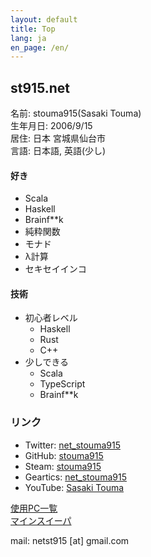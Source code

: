 ```yaml
---
layout: default
title: Top
lang: ja
en_page: /en/
---
```


## st915.net

名前: stouma915(Sasaki Touma)<br>
生年月日: 2006/9/15<br>
居住: 日本 宮城県仙台市<br>
言語: 日本語, 英語(少し)
#### 好き
- Scala
- Haskell
- Brainf\*\*k
- 純粋関数
- モナド
- λ計算
- セキセイインコ

#### 技術
- 初心者レベル
  - Haskell
  - Rust
  - C++
- 少しできる
  - Scala
  - TypeScript
  - Brainf\*\*k

### リンク
* Twitter: [net_stouma915](https://twitter.com/net_stouma915)
* GitHub: [stouma915](https://github.com/stouma915)
* Steam: [stouma915](https://steamcommunity.com/profiles/76561199242758778)
* Geartics: [net_stouma915](https://www.geartics.com/net_stouma915)
* YouTube: [Sasaki Touma](https://www.youtube.com/channel/UCJmPPeZmL-OC03-zSb2Dcwg)

[使用PC一覧](/pcs)<br>
[マインスイーパ](https://stouma915.github.io/minesweeper/)

mail: netst915 \[at] gmail.com

